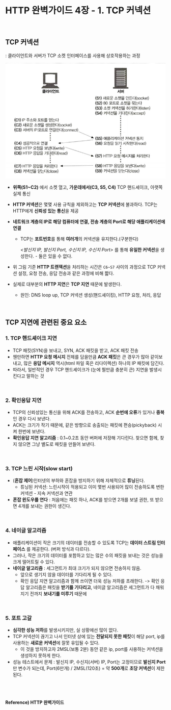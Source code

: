 # HTTP 완벽가이드 4장 - 1. TCP 커넥션

<br>

## TCP 커넥션

: 클라이언트와 서버가 TCP 소켓 인터페이스를 사용해 상호작용하는 과정

![socket_with_3way](./images/socket_with_3way.png) 

* **위쪽(S1~C2)** 에서 소켓 열고, **가운데에서(C3, S5, C4)** TCP 핸드셰이크, 아랫쪽 실제 통신

* **HTTP 커넥션**은 몇몇 사용 규칙을 제외하고는 **TCP 커넥션**에 불과하다. TCP는 HTTP에게 **신뢰성 있는 통신**을 제공

* **네트워크 계층의 IP로 해당 컴퓨터에 연결, 전송 계층의 Port로 해당 애플리케이션에 연결**

  * TCP는 **포트번호**를 통해 **여러개**의 커넥션을 유지한다.(구분한다)

    *<발신지 IP, 발신지 Port, 수신지 IP, 수신지 Port>* 를 통해 **유일한 커넥션**을 생성한다. - 둘은 있을 수 없다.

* 위 그림 기준 **HTTP 트랜잭션**을 처리하는 시간은 `C6~S7` 사이의 과정으로 TCP 커넥션 설정, 요청 전송, 응답 전송과 같은 과정에 비해 짧다.

* 실제로 대부분의 **HTTP 지연**은 **TCP 지연** 때문에 발생한다.

  * 원인: DNS loop up, TCP 커넥션 생성(핸드셰이킹), HTTP 요청, 처리, 응답

<br>

## TCP 지연에 관련된 중요 요소

### 1. TCP 핸드셰이크 지연

* TCP 패킷(SYN)을 보내고, SYN, ACK 패킷을 받고, ACK 패킷 전송
* 웬만하면 **HTTP 요청 메시지** 전체를 담을만큼 **ACK 패킷**은 큰 경우가 많아 같이보내고, 많은 **응답 메시지** 역시(html 파일 혹은 리다이렉션) 하나의 IP 패킷에 담긴다.
* 따라서, 일반적인 경우 TCP 핸드셰이크가 (눈에 띌만큼 충분히 큰) 지연을 발생시킨다고 말하는 것

<br>

### 2. 확인응답 지연

* TCP의 신뢰성있는 통신을 위해 ACK를 전송하고, ACK **순번에 오류**가 있거나 **중복**인 경우 다시 보낸다.
* ACK는 크기가 작기 때문에, 같은 방향으로 송출되는 패킷에 편승(pickyback) 시켜 한번에 보낸다.
* **확인응답 지연 알고리즘** : 0.1~0.2초 동안 버퍼에 저장해 기다린다. 찾으면 함께, 찾지 않으면 그냥 별도로 패킷을 만들어 보낸다.

<br>

### 3. TCP 느린 시작(slow start)

* (**혼잡 제어**)인터넷의 부하와 혼잡을 방지하기 위해 자체적으로 **튜닝**된다.
  * 튜닝된 커넥션: 느린시작이 적용되고 이미 몇번 사용되어 많이 전송하도록 변한 커넥션 - 지속 커넥션과 연관
* **혼잡 윈도우를 연다** : 처음에는 패킷 하나, ACK를 받으면 2개를 보낼 권한, 또 받으면 4개를 보내는 권한이 생긴다.

<br>

### 4. 네이글 알고리즘

* 애플리케이션이 작은 크기의 데이터를 전송할 수 있도록 TCP는 **데이터 스트림 인터페이스** 를 제공한다. (버퍼 방식과 다르다).
* 그러나, 작은 크기의 데이터를 포함하고 있는 많은 수의 패킷을 보내는 것은 성능을 크게 떨어트릴 수 있다.
* **네이글 알고리즘** : 세그먼트가 최대 크기가 되지 않으면 전송하지 않음.
  * 앞으로 생기지 않을 데이터를 기다리게 될 수 있다.
  * 확인 응답 지연 알고리즘과 함께 쓰이면 더욱 성능 저하를 초래한다. -> 확인 응답 알고리즘은 패킷을 **받기를 기다리고**, 네이글 알고리즘은 세그먼트가 다 채워지기 전까지 **보내기를 미루기** 때문에

<br>

### 5. 포트 고갈

* **심각한 성능 저하**를 발생시키지만, 실 상황에선 많이 없다.
* TCP 커넥션이 끊기고 나서 인터넷 상에 있는 **전달되지 못한 패킷**이 해당 port, ip를 사용하는 **새로운 커넥션**에 잘못 유입될 수 있다.
  * 이 것을 방지하고자 2MSL(보통 2분) 동안 같은 ip, port를 사용하는 커넥션을 생성하지 못하게 한다.
* 성능 테스트에서 문제 : 발신지 IP, 수신지(서버) IP, Port는 고정이므로 **발신지 Port**만 변수가 되는데, Port(6만개) / 2MSL(120초) = 약 **500개**로 **초당 커넥션**이 제한된다.

<br><br>

#### Reference) HTTP 완벽가이드